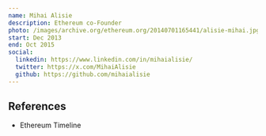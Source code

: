 ```yaml
---
name: Mihai Alisie
description: Ethereum co-Founder
photo: /images/archive.org/ethereum.org/20140701165441/alisie-mihai.jpg
start: Dec 2013
end: Oct 2015
social:
  linkedin: https://www.linkedin.com/in/mihaialisie/
  twitter: https://x.com/MihaiAlisie
  github: https://github.com/mihaialisie
---
```


## References
- Ethereum Timeline
